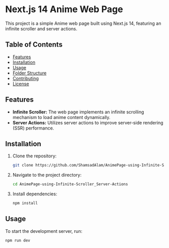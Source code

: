 # Next.js 14 Anime Web Page

This project is a simple Anime web page built using Next.js 14, featuring an infinite scroller and server actions.

## Table of Contents

- [Features](#features)
- [Installation](#installation)
- [Usage](#usage)
- [Folder Structure](#folder-structure)
- [Contributing](#contributing)
- [License](#license)

## Features

- **Infinite Scroller:** The web page implements an infinite scrolling mechanism to load anime content dynamically.
- **Server Actions:** Utilizes server actions to improve server-side rendering (SSR) performance.

## Installation

1. Clone the repository:

    ```bash
    git clone https://github.com/ShamsadAlam/AnimePage-using-Infinite-Scroller_Server-Actions.git
    ```

2. Navigate to the project directory:

    ```bash
    cd AnimePage-using-Infinite-Scroller_Server-Actions
    ```

3. Install dependencies:

    ```bash
    npm install
    ```

## Usage

To start the development server, run:

```bash
npm run dev
